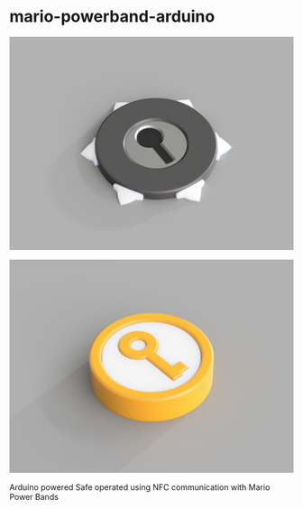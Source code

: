 # mario-powerband-arduino

![lock design](lock.png)

![key design](key.png)

Arduino powered Safe operated using NFC communication with Mario Power Bands
